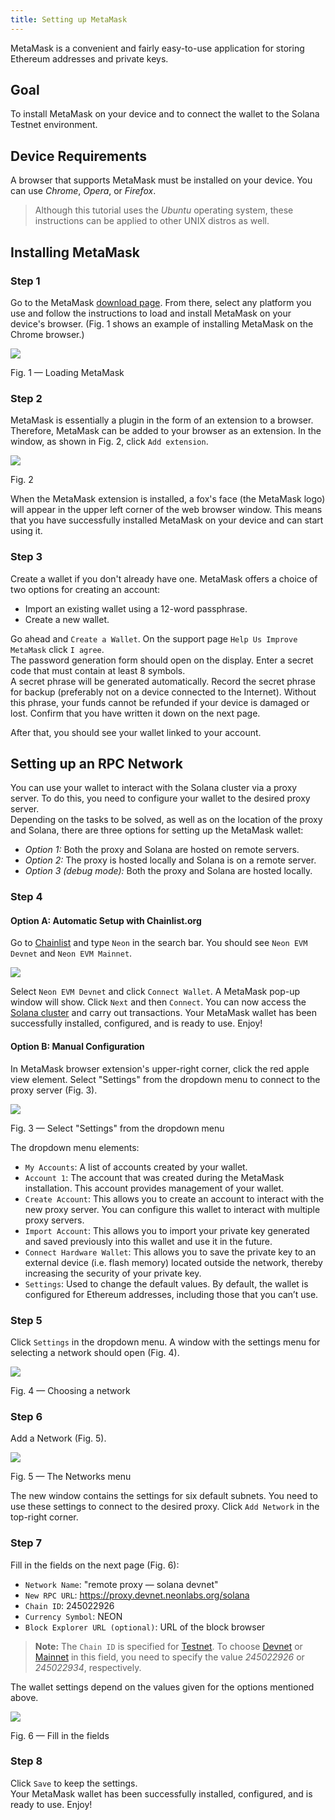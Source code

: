 ```yaml
---
title: Setting up MetaMask
---
```


MetaMask is a convenient and fairly easy-to-use application for storing Ethereum addresses and private keys.

## Goal

To install MetaMask on your device and to connect the wallet to the Solana Testnet environment.  

## Device Requirements

A browser that supports MetaMask must be installed on your device. You can use *Chrome*, *Opera*, or *Firefox*.  

> Although this tutorial uses the *Ubuntu* operating system, these instructions can be applied to other UNIX distros as well.  

## Installing MetaMask

### Step 1
Go to the MetaMask [download page](https://metamask.io/download.html). From there, select any platform you use and follow the instructions to load and install MetaMask on your device's browser. (Fig. 1 shows an example of installing MetaMask on the Chrome browser.)  

<div className='neon-img-box-600' style={{textAlign: 'center'}}>

![](./img/metamask-1.png)

Fig. 1 — Loading MetaMask

</div>

### Step 2
MetaMask is essentially a plugin in the form of an extension to a browser. Therefore, MetaMask can be added to your browser as an extension. In the window, as shown in Fig. 2, click `Add extension`.  

<div className='neon-img-width-300' style={{textAlign: 'center'}}>

![](./img/metamask-2.png)

Fig. 2

</div>

When the MetaMask extension is installed, a fox's face (the MetaMask logo) will appear in the upper left corner of the web browser window. This means that you have successfully installed MetaMask on your device and can start using it.

### Step 3
Create a wallet if you don't already have one. MetaMask offers a choice of two options for creating an account:  
* Import an existing wallet using a 12-word passphrase.
* Create a new wallet.

Go ahead and `Create a Wallet`. On the support page `Help Us Improve MetaMask` click `I agree`.  
The password generation form should open on the display. Enter a secret code that must contain at least 8 symbols.  
A secret phrase will be generated automatically. Record the secret phrase for backup (preferably not on a device connected to the Internet). Without this phrase, your funds cannot be refunded if your device is damaged or lost. Confirm that you have written it down on the next page.  

After that, you should see your wallet linked to your account.

## Setting up an RPC Network

You can use your wallet to interact with the Solana cluster via a proxy server. To do this, you need to configure your wallet to the desired proxy server.  
Depending on the tasks to be solved, as well as on the location of the proxy and Solana, there are three options for setting up the MetaMask wallet:  

  * *Option 1:* Both the proxy and Solana are hosted on remote servers.
  * *Option 2:* The proxy is hosted locally and Solana is on a remote server.
  * *Option 3 (debug mode):* Both the proxy and Solana are hosted locally.

### Step 4

#### Option A: Automatic Setup with Chainlist.org
Go to [Chainlist](https://chainlist.org/) and type `Neon` in the search bar. You should see `Neon EVM Devnet` and `Neon EVM Mainnet`.  

![](../developing/img/chainlist_neon.png)

Select `Neon EVM Devnet` and click `Connect Wallet`. A MetaMask pop-up window will show. Click `Next` and then `Connect`. You can now access the [Solana cluster](https://docs.solana.com/clusters) and carry out transactions. Your MetaMask wallet has been successfully installed, configured, and is ready to use. Enjoy!

#### Option B: Manual Configuration
In MetaMask browser extension's upper-right corner, click the red apple view element. Select "Settings" from the dropdown menu to connect to the proxy server (Fig. 3).  

<div className='neon-img-box-600' style={{textAlign: 'center'}}>

![](./img/metamask-3.png)

Fig. 3 — Select "Settings" from the dropdown menu

</div>

The dropdown menu elements:
* `My Accounts`: A list of accounts created by your wallet.
* `Account 1`: The account that was created during the MetaMask installation. This account provides management of your wallet.
* `Create Account`: This allows you to create an account to interact with the new proxy server. You can configure this wallet to interact with multiple proxy servers.
* `Import Account`: This allows you to import your private key generated and saved previously into this wallet and use it in the future.
* `Connect Hardware Wallet`: This allows you to save the private key to an external device (i.e. flash memory) located outside the network, thereby increasing the security of your private key.
* `Settings`: Used to change the default values. By default, the wallet is configured for Ethereum addresses, including those that you can’t use.

### Step 5
Click `Settings` in the dropdown menu. A window with the settings menu for selecting a network should open (Fig. 4).  

<div className='neon-img-box-600' style={{textAlign: 'center'}}>

![](img/metamask-4.png)

Fig. 4 — Choosing a network

</div>

### Step 6
Add a Network (Fig. 5).  

<div className='neon-img-box-600' style={{textAlign: 'center'}}>

![](img/metamask-5.png)

Fig. 5 — The Networks menu

</div>

The new window contains the settings for six default subnets. You need to use these settings to connect to the desired proxy. Click `Add Network` in the top-right corner.  

### Step 7
Fill in the fields on the next page (Fig. 6):  
* `Network Name`: "remote proxy — solana devnet"
* `New RPC URL`: https://proxy.devnet.neonlabs.org/solana
* `Chain ID`: 245022926
* `Currency Symbol`: NEON
* `Block Explorer URL (optional)`: URL of the block browser

> **Note:** The `Chain ID` is specified for [Testnet](https://docs.solana.com/clusters#testnet). To choose [Devnet](https://docs.solana.com/clusters#devnet) or [Mainnet](https://docs.solana.com/clusters#mainnet-beta) in this field, you need to specify the value *245022926* or *245022934*, respectively.

The wallet settings depend on the values given for the options mentioned above.  

<div className='neon-img-box-300' style={{textAlign: 'center'}}>

![](img/metamask-6.png)

Fig. 6 — Fill in the fields

</div>

### Step 8

Click `Save` to keep the settings.  
Your MetaMask wallet has been successfully installed, configured, and is ready to use. Enjoy!
